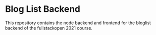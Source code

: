 # Blog List Backend

This repository contains the node backend and frontend for the bloglist backend of the fullstackopen 2021 course.
